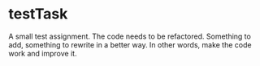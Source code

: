 # testTask
A small test assignment. The code needs to be refactored. Something to add, something to rewrite in a better way. 
In other words, make the code work and improve it.
